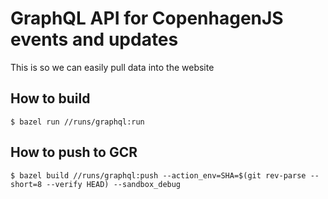 # GraphQL API for CopenhagenJS events and updates

This is so we can easily pull data into the website

## How to build

```
$ bazel run //runs/graphql:run
```

## How to push to GCR

```
$ bazel build //runs/graphql:push --action_env=SHA=$(git rev-parse --short=8 --verify HEAD) --sandbox_debug
```
